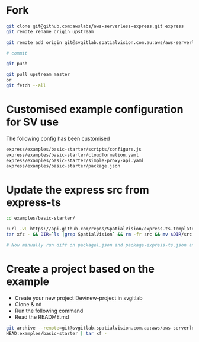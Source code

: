 # Fork
```bash
git clone git@github.com:awslabs/aws-serverless-express.git express
git remote rename origin upstream

git remote add origin git@svgitlab.spatialvision.com.au:aws/aws-serverless-express-320.git

# commit

git push

git pull upstream master
or 
git fetch --all

```

# Customised example configuration for SV use
The following config has been customised
```bash
express/examples/basic-starter/scripts/configure.js
express/examples/basic-starter/cloudformation.yaml
express/examples/basic-starter/simple-proxy-api.yaml
express/examples/basic-starter/package.json
```

# Update the express src from express-ts
```bash
cd examples/basic-starter/

curl -vL https://api.github.com/repos/SpatialVision/express-ts-template/tarball/develop | \
tar xfz - && DIR=`ls |grep SpatialVision` && rm -fr src && mv $DIR/src .; mv $DIR/package.json ./package-express-ts.json; rm -fr $DIR

# Now manually run diff on packagel.json and package-express-ts.json and ensure you get dependencies and devDependencies updated
```

# Create a project based on the example

* Create your new project Dev/new-project in svgitlab
* Clone & cd
* Run the following command
* Read the README.md

```bash
git archive --remote=git@svgitlab.spatialvision.com.au:aws/aws-serverless-express-320-Jul2018.git \
HEAD:examples/basic-starter | tar xf -
```